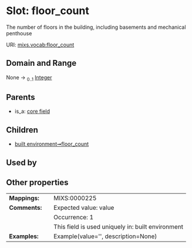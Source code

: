 
# Slot: floor_count


The number of floors in the building, including basements and mechanical penthouse

URI: [mixs.vocab:floor_count](https://w3id.org/mixs/vocab/floor_count)


## Domain and Range

None &#8594;  <sub>0..1</sub> [Integer](types/Integer.md)

## Parents

 *  is_a: [core field](core_field.md)

## Children

 *  [built environment➞floor_count](built_environment_floor_count.md)

## Used by


## Other properties

|  |  |  |
| --- | --- | --- |
| **Mappings:** | | MIXS:0000225 |
| **Comments:** | | Expected value: value |
|  | | Occurrence: 1 |
|  | | This field is used uniquely in: built environment |
| **Examples:** | | Example(value='', description=None) |

